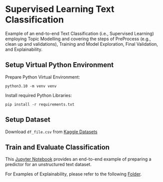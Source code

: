 # Supervised Learning Text Classification

Example of an end-to-end Text Classification (i.e., Supervised Learning) employing Topic Modelling and covering the steps of PreProcess (e.g., clean up and validations), Training and Model Exploration, Final Validation, and Explainability.

## Setup Virtual Python Environment

Prepare Python Virtual Environment:
```
python3.10 -m venv venv
```

Install required Python Libraries:

```
pip install -r requirements.txt
```

## Setup Dataset

Download `df_file.csv` from [Kaggle Datasets](https://www.kaggle.com/datasets/tanishqdublish/text-classification-documentation)

## Train and Evaluate Classification

This [Jupyter Notebook](./Main_Explore_and_Train_Model.ipynb) provides an end-to-end example of preparing a predictor for an unstructured text dataset.

For Examples of Explainability, please refer to the following [Folder](./out/explainability_examples/).
